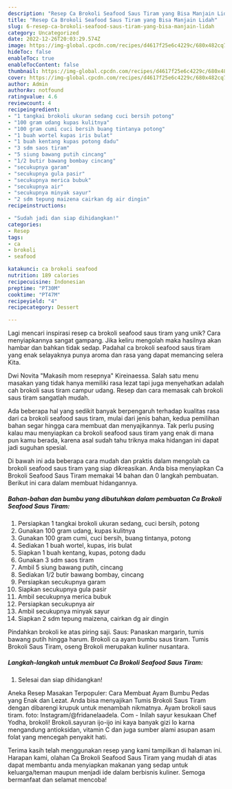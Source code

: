 ```yaml
---
description: "Resep Ca Brokoli Seafood Saus Tiram yang Bisa Manjain Lidah"
title: "Resep Ca Brokoli Seafood Saus Tiram yang Bisa Manjain Lidah"
slug: 6-resep-ca-brokoli-seafood-saus-tiram-yang-bisa-manjain-lidah
category: Uncategorized
date: 2022-12-26T20:03:29.574Z
image: https://img-global.cpcdn.com/recipes/d4617f25e6c4229c/680x482cq70/ca-brokoli-seafood-saus-tiram-foto-resep-utama.jpg
hideToc: false
enableToc: true
enableTocContent: false
thumbnail: https://img-global.cpcdn.com/recipes/d4617f25e6c4229c/680x482cq70/ca-brokoli-seafood-saus-tiram-foto-resep-utama.jpg
cover: https://img-global.cpcdn.com/recipes/d4617f25e6c4229c/680x482cq70/ca-brokoli-seafood-saus-tiram-foto-resep-utama.jpg
author: Admin
authorAv: notfound
ratingvalue: 4.6
reviewcount: 4
recipeingredient:
- "1 tangkai brokoli ukuran sedang cuci bersih potong"
- "100 gram udang kupas kulitnya"
- "100 gram cumi cuci bersih buang tintanya potong"
- "1 buah wortel kupas iris bulat"
- "1 buah kentang kupas potong dadu"
- "3 sdm saos tiram"
- "5 siung bawang putih cincang"
- "1/2 butir bawang bombay cincang"
- "secukupnya garam"
- "secukupnya gula pasir"
- "secukupnya merica bubuk"
- "secukupnya air"
- "secukupnya minyak sayur"
- "2 sdm tepung maizena cairkan dg air dingin"
recipeinstructions:

- "Sudah jadi dan siap dihidangkan!"
categories:
- Resep
tags:
- ca
- brokoli
- seafood

katakunci: ca brokoli seafood 
nutrition: 189 calories
recipecuisine: Indonesian
preptime: "PT30M"
cooktime: "PT47M"
recipeyield: "4"
recipecategory: Dessert

---
```





Lagi mencari inspirasi resep ca brokoli seafood saus tiram yang unik? Cara menyiapkannya sangat gampang. Jika keliru mengolah maka hasilnya akan hambar dan bahkan tidak sedap. Padahal ca brokoli seafood saus tiram yang enak selayaknya punya aroma dan rasa yang dapat memancing selera Kita.





Dwi Novita &#34;Makasih mom resepnya&#34; Kireinaessa. Salah satu menu masakan yang tidak hanya memiliki rasa lezat tapi juga menyehatkan adalah cah brokoli saus tiram campur udang. Resep dan cara memasak cah brokoli saus tiram sangatlah mudah.

Ada beberapa hal yang sedikit banyak berpengaruh terhadap kualitas rasa dari ca brokoli seafood saus tiram, mulai dari jenis bahan, kedua pemilihan bahan segar hingga cara membuat dan menyajikannya. Tak perlu pusing kalau mau menyiapkan ca brokoli seafood saus tiram yang enak di mana pun kamu berada, karena asal sudah tahu triknya maka hidangan ini dapat jadi suguhan spesial.






Di bawah ini ada beberapa cara mudah dan praktis dalam mengolah ca brokoli seafood saus tiram yang siap dikreasikan. Anda bisa menyiapkan Ca Brokoli Seafood Saus Tiram memakai 14 bahan dan 0 langkah pembuatan. Berikut ini cara dalam membuat hidangannya.

<!--inarticleads1-->

##### Bahan-bahan dan bumbu yang dibutuhkan dalam pembuatan Ca Brokoli Seafood Saus Tiram:

1. Persiapkan 1 tangkai brokoli ukuran sedang, cuci bersih, potong
1. Gunakan 100 gram udang, kupas kulitnya
1. Gunakan 100 gram cumi, cuci bersih, buang tintanya, potong
1. Sediakan 1 buah wortel, kupas, iris bulat
1. Siapkan 1 buah kentang, kupas, potong dadu
1. Gunakan 3 sdm saos tiram
1. Ambil 5 siung bawang putih, cincang
1. Sediakan 1/2 butir bawang bombay, cincang
1. Persiapkan secukupnya garam
1. Siapkan secukupnya gula pasir
1. Ambil secukupnya merica bubuk
1. Persiapkan secukupnya air
1. Ambil secukupnya minyak sayur
1. Siapkan 2 sdm tepung maizena, cairkan dg air dingin


Pindahkan brokoli ke atas piring saji. Saus: Panaskan margarin, tumis bawang putih hingga harum. Brokoli ca ayam bumbu saus tiram. Tumis Brokoli Saus Tiram, oseng Brokoli merupakan kuliner nusantara. 

<!--inarticleads2-->

##### Langkah-langkah untuk membuat Ca Brokoli Seafood Saus Tiram:


1. Selesai dan siap dihidangkan!

Aneka Resep Masakan Terpopuler: Cara Membuat Ayam Bumbu Pedas yang Enak dan Lezat. Anda bisa menyajikan Tumis Brokoli Saus Tiram dengan dibarengi krupuk untuk menambah nikmatnya. Ayam brokoli saus tiram. foto: Instagram/@fridanelaadela. Com - Inilah sayur kesukaan Chef Yodha, brokoli! Brokoli.sayuran ijo-ijo ini kaya banyak gizi lo karna mengandung antioksidan, vitamin C dan juga sumber alami asupan asam folat yang mencegah penyakit hati. 

Terima kasih telah menggunakan resep yang kami tampilkan di halaman ini. Harapan kami, olahan Ca Brokoli Seafood Saus Tiram yang mudah di atas dapat membantu anda menyiapkan makanan yang sedap untuk keluarga/teman maupun menjadi ide dalam berbisnis kuliner. Semoga bermanfaat dan selamat mencoba!

